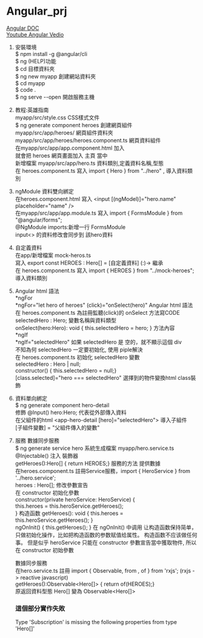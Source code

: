 # Angular_prj
[Angular DOC](https://angular.cn/docs)  
[Youtube Angular Vedio](https://www.youtube.com/watch?v=csE6ue9w7YM&list=PLA0YHwTjkRztyUo4L6594L7ifAeWUoug7&ab_channel=%E8%B7%9F%E5%B1%B1%E5%9C%B0%E4%BA%BA%E5%AD%A6%E5%89%8D%E7%AB%AF)  

01. 安裝環境  
$ npm install -g @angular/cli  
$ ng (HELP)功能  
$ cd 目標資料夾  
$ ng new myapp  創建網站資料夾  
$ cd myapp  
$ code .  
$ ng serve --open  開啟服務主機  
02. 教程:英雄指南  
  myapp/src/style.css  CSS樣式文件  
$ ng generate component heroes  創建網頁組件  
  myapp/src/app/heroes/  網頁組件資料夾  
  myapp/src/app/heroes/heroes.component.ts  網頁資料組件  
  在myapp/src/app/app.component.html 加入 <app-heroes></app-heroes>  
  就會把 heroes 網頁畫面加入 主頁 當中  
  新增檔案 myapp/src/app/hero.ts  資料類別,定義資料名稱,型態  
  在 heroes.component.ts 寫入 import { Hero } from "../hero" , 導入資料類別  
03. ngModule 資料雙向綁定  
  在heroes.component.html 寫入 <input [(ngModel)]="hero.name" placeholder="name" />  
  在myapp/src/app/app.module.ts 寫入 import { FormsModule } from "@angular/forms";  
  @NgModule imports:新增一行 FormsModule  
  input<> 的資料修改會同步到 該hero資料  
04. 自定義資料  
  在app/新增檔案 mock-heros.ts  
  寫入 export const HEROES : Hero[] = [自定義資料]  (:)-> 繼承  
  在 heroes.component.ts 寫入 import { HEROES } from "../mock-heroes"; 導入資料類別  
05. Angular html 語法  
  *ngFor  
  *ngFor="let hero of heroes" (click)="onSelect(hero)"  Angular html 語法    
  在 heroes.component.ts 為註冊監聽(click)的 onSelect 方法寫CODE  
  selectedHero : Hero;  變數名稱與資料類型  
  onSelect(hero:Hero): void { this.selectedHero = hero; }  方法內容  
  *ngIf  
  *ngIf="selectedHero"  如果 selectedHero 是 空的，就不顯示這個 div    
  不知為何 selectedHero 一定要初始化, 使用 piple解決    
  在 heroes.component.ts 初始化 selectedHero 變數  
  selectedHero : Hero | null;  
  constructor() { this.selectedHero = null;}    
  [class.selected]="hero === selectedHero"  選擇到的物件變換html class裝飾  
07. 資料單向綁定  
$ ng generate component hero-detail  
    修飾 @Input() hero:Hero; 代表從外部傳入資料  
    在父組件的html <app-hero-detail [hero]="selectedHero"></app-hero-detail>  導入子組件  
    [子組件變數] = "父組件傳入的變數"  
08. 服務  數據同步服務  
$ ng generate service hero
    系統生成檔案 myapp/hero.service.ts  
    @Injectable()  注入 裝飾器  
    getHeroes():Hero[] { return HEROES;}  服務的方法 提供數據  
    在heroes.component.ts 註冊Service服務，import { HeroService } from '../hero.service';  
    heroes : Hero[]; 修改參數宣告  
    在 constructor 初始化參數  
    constructor(private heroService: HeroService) {  
    this.heroes = this.heroService.getHeroes();  
    }  构造函数
    getHeroes(): void { this.heroes = this.heroService.getHeroes(); }  
    ngOnInit() { this.getHeroes(); }  在 ngOnInit() 中调用
    让构造函数保持简单，只做初始化操作，比如把构造函数的参数赋值给属性。 构造函数不应该做任何事。
    但是似乎 heroService 只能在 constructor 參數宣告當中獲取物件, 所以在 constructor 初始參數
      
    數據同步服務  
    在hero.service.ts 註冊 import { Observable, from , of } from 'rxjs';  (rxjs -> reactive javascript)  
    getHeroes():Observable<Hero[]> { return of(HEROES);}  
    原返回資料型態 Hero[] 變為 Observable<Hero[]>  
    
    ### 這個部分實作失敗 
     Type 'Subscription' is missing the following properties from type 'Hero[]'  
